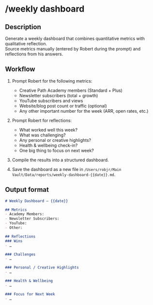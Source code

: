# /weekly dashboard

## Description
Generate a weekly dashboard that combines quantitative metrics with qualitative reflection.  
Source metrics manually (entered by Robert during the prompt) and reflections from his answers.  

## Workflow
1. Prompt Robert for the following metrics:
   - Creative Path Academy members (Standard + Plus)
   - Newsletter subscribers (total + growth)
   - YouTube subscribers and views
   - Website/blog post count or traffic (optional)
   - Any other important number for the week (ARR, open rates, etc.)

2. Prompt Robert for reflections:
   - What worked well this week?
   - What was challenging?
   - Any personal or creative highlights?
   - Health & wellbeing check-in?
   - One big thing to focus on next week?

3. Compile the results into a structured dashboard.

4. Save the dashboard as a new file in `/Users/robjr/Main Vault/Data/reports/weekly-dashboard-{{date}}.md`.

## Output format
```markdown
# Weekly Dashboard – {{date}}

## Metrics
- Academy Members: 
- Newsletter Subscribers: 
- YouTube: 
- Other: 

## Reflections
### Wins
- …

### Challenges
- …

### Personal / Creative Highlights
- …

### Health & Wellbeing
- …

### Focus for Next Week
- …
```
